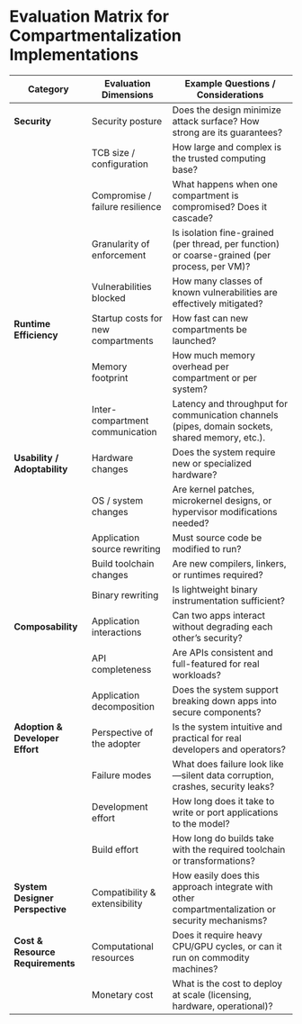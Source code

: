 # Evaluation Matrix for Compartmentalization Implementations

| **Category** | **Evaluation Dimensions** | **Example Questions / Considerations** |
|--------------|----------------------------|----------------------------------------|
| **Security** | Security posture | Does the design minimize attack surface? How strong are its guarantees? |
|              | TCB size / configuration | How large and complex is the trusted computing base? |
|              | Compromise / failure resilience | What happens when one compartment is compromised? Does it cascade? |
|              | Granularity of enforcement | Is isolation fine-grained (per thread, per function) or coarse-grained (per process, per VM)? |
|              | Vulnerabilities blocked | How many classes of known vulnerabilities are effectively mitigated? |
| **Runtime Efficiency** | Startup costs for new compartments | How fast can new compartments be launched? |
|              | Memory footprint | How much memory overhead per compartment or per system? |
|              | Inter-compartment communication | Latency and throughput for communication channels (pipes, domain sockets, shared memory, etc.). |
| **Usability / Adoptability** | Hardware changes | Does the system require new or specialized hardware? |
|              | OS / system changes | Are kernel patches, microkernel designs, or hypervisor modifications needed? |
|              | Application source rewriting | Must source code be modified to run? |
|              | Build toolchain changes | Are new compilers, linkers, or runtimes required? |
|              | Binary rewriting | Is lightweight binary instrumentation sufficient? |
| **Composability** | Application interactions | Can two apps interact without degrading each other’s security? |
|              | API completeness | Are APIs consistent and full-featured for real workloads? |
|              | Application decomposition | Does the system support breaking down apps into secure components? |
| **Adoption & Developer Effort** | Perspective of the adopter | Is the system intuitive and practical for real developers and operators? |
|              | Failure modes | What does failure look like—silent data corruption, crashes, security leaks? |
|              | Development effort | How long does it take to write or port applications to the model? |
|              | Build effort | How long do builds take with the required toolchain or transformations? |
| **System Designer Perspective** | Compatibility & extensibility | How easily does this approach integrate with other compartmentalization or security mechanisms? |
| **Cost & Resource Requirements** | Computational resources | Does it require heavy CPU/GPU cycles, or can it run on commodity machines? |
|              | Monetary cost | What is the cost to deploy at scale (licensing, hardware, operational)? |

